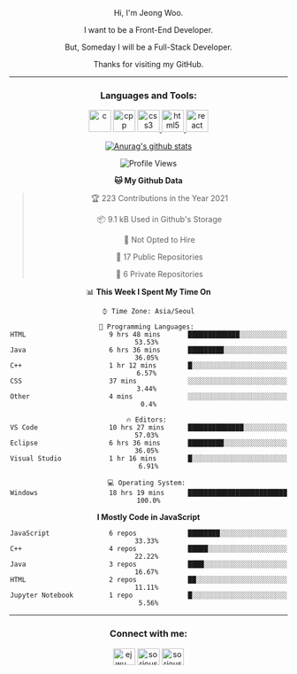<div align="center">

Hi, I'm Jeong Woo.

I want to be a Front-End Developer.

But, Someday I will be a Full-Stack Developer.

Thanks for visiting my GitHub.

</div>

---

<link rel="stylesheet" href="devicon.min.css">
<h3 align="center">Languages and Tools:</h3>
<p align="center"> <a href="https://www.cprogramming.com/" target="_blank"> <img src="https://user-images.githubusercontent.com/49060014/104815556-9b409780-5858-11eb-9e57-76cd1f41b210.png" alt="c" height="40"></a>  <a href="https://www.w3schools.com/cpp/" target="_blank"> <img src="https://user-images.githubusercontent.com/49060014/104815621-05593c80-5859-11eb-8ffb-fdb9956f63c1.png" alt="cpp" height="40"></a> <a href="https://www.w3schools.com/css/" target="_blank"> <img src="https://user-images.githubusercontent.com/49060014/104815701-6e40b480-5859-11eb-985c-fe7214015048.png" alt="css3" height="40"/> </a> <a href="https://www.w3.org/html/" target="_blank"> <img src="https://user-images.githubusercontent.com/49060014/104815691-64b74c80-5859-11eb-85ac-165452a17a2e.png" alt="html5" height="40"/> </a> <a href="https://reactjs.org/" target="_blank"> <img src="https://user-images.githubusercontent.com/49060014/104815672-44878d80-5859-11eb-8695-602d3f0b85d2.png" alt="react" height="40"/> </a> </p>

<div align="center">
  
[![Anurag's github stats](https://github-readme-stats.vercel.app/api?username=sorious77)](https://github.com/anuraghazra/github-readme-stats)



<!--START_SECTION:waka-->
![Profile Views](http://img.shields.io/badge/Profile%20Views-0-blue)

**🐱 My Github Data** 

> 🏆 223 Contributions in the Year 2021
 > 
> 📦 9.1 kB Used in Github's Storage 
 > 
> 🚫 Not Opted to Hire
 > 
> 📜 17 Public Repositories 
 > 
> 🔑 6 Private Repositories  
 > 
📊 **This Week I Spent My Time On** 

```text
⌚︎ Time Zone: Asia/Seoul

💬 Programming Languages: 
HTML                     9 hrs 48 mins       █████████████░░░░░░░░░░░░   53.53% 
Java                     6 hrs 36 mins       █████████░░░░░░░░░░░░░░░░   36.05% 
C++                      1 hr 12 mins        █░░░░░░░░░░░░░░░░░░░░░░░░   6.57% 
CSS                      37 mins             ░░░░░░░░░░░░░░░░░░░░░░░░░   3.44% 
Other                    4 mins              ░░░░░░░░░░░░░░░░░░░░░░░░░   0.4%

🔥 Editors: 
VS Code                  10 hrs 27 mins      ██████████████░░░░░░░░░░░   57.03% 
Eclipse                  6 hrs 36 mins       █████████░░░░░░░░░░░░░░░░   36.05% 
Visual Studio            1 hr 16 mins        █░░░░░░░░░░░░░░░░░░░░░░░░   6.91%

💻 Operating System: 
Windows                  18 hrs 19 mins      █████████████████████████   100.0%

```

**I Mostly Code in JavaScript** 

```text
JavaScript               6 repos             ████████░░░░░░░░░░░░░░░░░   33.33% 
C++                      4 repos             █████░░░░░░░░░░░░░░░░░░░░   22.22% 
Java                     3 repos             ████░░░░░░░░░░░░░░░░░░░░░   16.67% 
HTML                     2 repos             ██░░░░░░░░░░░░░░░░░░░░░░░   11.11% 
Jupyter Notebook         1 repo              █░░░░░░░░░░░░░░░░░░░░░░░░   5.56%

```



<!--END_SECTION:waka-->

</div>

---

<h3 align="center">Connect with me:</h3>
<p align="center">
<a href="https://instagram.com/ejwu__" target="blank"><img align="center" src="https://cdn.jsdelivr.net/npm/simple-icons@3.0.1/icons/instagram.svg" alt="ejwu__" height="30" width="40" /></a>
<a href="https://www.hackerrank.com/sorious77" target="blank"><img align="center" src="https://cdn.jsdelivr.net/npm/simple-icons@3.0.1/icons/hackerrank.svg" alt="sorious77" height="30" width="40" /></a>
<a href="https://www.leetcode.com/sorious77" target="blank"><img align="center" src="https://cdn.jsdelivr.net/npm/simple-icons@3.0.1/icons/leetcode.svg" alt="sorious77" height="30" width="40" /></a>
</p>

